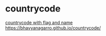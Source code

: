 # countrycode
[countrycode with flag and name ](https://bhavyanagarro.github.io/countrycode/)https://bhavyanagarro.github.io/countrycode/
